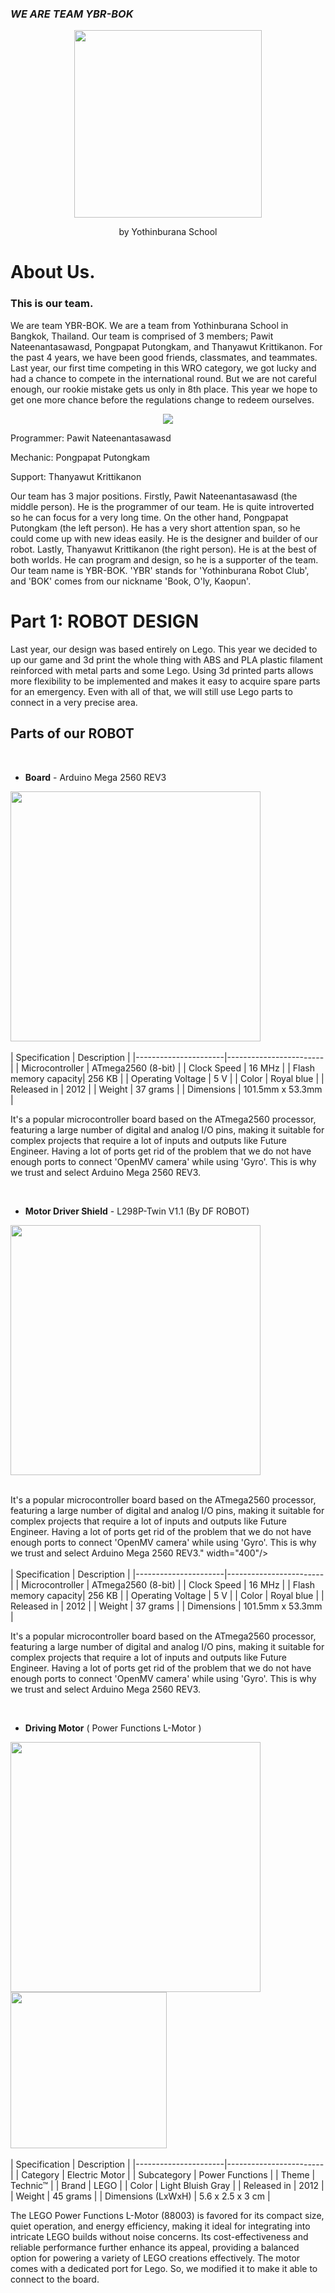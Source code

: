 ### ***WE ARE TEAM YBR-BOK***

<p align="center">
  <img src="https://ybrobot.club/image/YB%20Robot%20logo.png" width="300"/>
</p>
<p align="center">
 by Yothinburana School

# **About Us.**

### **This is our team.**


  We are team YBR-BOK. We are a team from Yothinburana School in Bangkok, Thailand. Our team is comprised of 3 members; Pawit Nateenantasawasd, Pongpapat Putongkam, and Thanyawut Krittikanon.
For the past 4 years, we have been good friends, classmates, and teammates. Last year, our first time competing in this WRO category, we got lucky and had a chance to compete in the international round. But we are not careful enough, our rookie mistake gets us only in 8th place. This year we hope to get one more chance before the regulations change to redeem ourselves.

<p align="center">
    <img src="https://github.com/user-attachments/assets/0cc32271-a7d0-4db4-8669-6ef6ca3a210b"/>
</p>

Programmer: Pawit Nateenantasawasd </p>
Mechanic: Pongpapat Putongkam </p>
Support: Thanyawut Krittikanon </p>

</p>

  Our team has 3 major positions. Firstly, Pawit Nateenantasawasd (the middle person). He is the programmer of our team. He is quite introverted so he can focus for a very long time. On the other hand, Pongpapat Putongkam (the left person). He has a very short attention span, so he could come up with new ideas easily. He is the designer and builder of our robot. Lastly, Thanyawut Krittikanon (the right person). He is at the best of both worlds. He can program and design, so he is a supporter of the team. Our team name is YBR-BOK. 'YBR' stands for 'Yothinburana Robot Club', and 'BOK' comes from our nickname 'Book, O'ly, Kaopun'.


# **Part 1: ROBOT DESIGN**

Last year, our design was based entirely on Lego. This year we decided to up our game and 3d print the whole thing with ABS and PLA plastic filament reinforced with metal parts and some Lego. Using 3d printed parts allows more flexibility to be implemented and makes it easy to acquire spare parts for an emergency.
Even with all of that, we will still use Lego parts to connect in a very precise area.



## **Parts of our ROBOT**

<br>

- **Board** - Arduino Mega 2560 REV3

<img src="https://github.com/user-attachments/assets/818da67a-a471-4aec-b4ee-9db775fbeeff" width="400"/><br>
<br>
| Specification        | Description                  |
|----------------------|------------------------|
| Microcontroller      | ATmega2560 (8-bit)     |
| Clock Speed          | 16 MHz                 |
| Flash memory capacity| 256 KB                 |
| Operating Voltage    | 5 V                    |
| Color                | Royal blue             |
| Released in          | 2012                   |
| Weight               | 37 grams               |
| Dimensions           | 101.5mm x 53.3mm       |

It's a popular microcontroller board based on the ATmega2560 processor, featuring a large number of digital and analog I/O pins, making it suitable for complex projects that require a lot of inputs and outputs like Future Engineer. Having a lot of ports get rid of the problem that we do not have enough ports to connect 'OpenMV camera' while using 'Gyro'. This is why we trust and select Arduino Mega 2560 REV3.

<br>

- **Motor Driver Shield** - L298P-Twin V1.1 (By DF ROBOT)

<img src="https://github.com/user-attachments/assets/454be0c1-7d74-458e-b82a-f914ec6e9acd" width="400"/><br>
<br>


It's a popular microcontroller board based on the ATmega2560 processor, featuring a large number of digital and analog I/O pins, making it suitable for complex projects that require a lot of inputs and outputs like Future Engineer. Having a lot of ports get rid of the problem that we do not have enough ports to connect 'OpenMV camera' while using 'Gyro'. This is why we trust and select Arduino Mega 2560 REV3." width="400"/><br>
<br>
| Specification        | Description                  |
|----------------------|------------------------|
| Microcontroller      | ATmega2560 (8-bit)     |
| Clock Speed          | 16 MHz                 |
| Flash memory capacity| 256 KB                 |
| Operating Voltage    | 5 V                    |
| Color                | Royal blue             |
| Released in          | 2012                   |
| Weight               | 37 grams               |
| Dimensions           | 101.5mm x 53.3mm       |

It's a popular microcontroller board based on the ATmega2560 processor, featuring a large number of digital and analog I/O pins, making it suitable for complex projects that require a lot of inputs and outputs like Future Engineer. Having a lot of ports get rid of the problem that we do not have enough ports to connect 'OpenMV camera' while using 'Gyro'. This is why we trust and select Arduino Mega 2560 REV3.

<br>

- **Driving Motor** ( Power Functions L-Motor )

<img src="https://technicbriks.com/wp-content/uploads/alternative-lego-l-motor-lite-1.png"  width="400"/>  <img src="https://github.com/OlyPongpapat/Future-Engineer-Zenith/assets/146799155/b6fe03de-5aed-4876-8065-6b62df5169cd" width="250"/><br>
<br>
| Specification        | Description                  |
|----------------------|------------------------|
| Category             | Electric Motor             |
| Subcategory          | Power Functions             |
| Theme                | Technic™               |
| Brand                | LEGO                   |
| Color                | Light Bluish Gray      |
| Released in          | 2012                   |
| Weight               | 45 grams               |
| Dimensions (LxWxH)  | 5.6 x 2.5 x 3 cm       |

The LEGO Power Functions L-Motor (88003) is favored for its compact size, quiet operation, and energy efficiency, making it ideal for integrating into intricate LEGO builds without noise concerns. Its cost-effectiveness and reliable performance further enhance its appeal, providing a balanced option for powering a variety of LEGO creations effectively. The motor comes with a dedicated port for Lego. So, we modified it to make it able to connect to the board.
